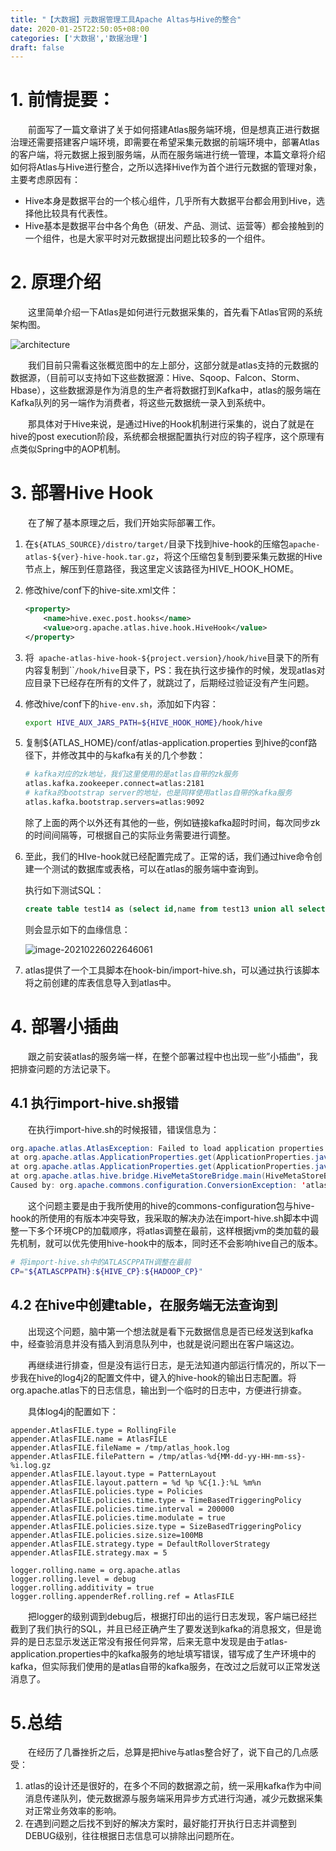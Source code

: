 ```yaml
---
title: "【大数据】元数据管理工具Apache Altas与Hive的整合"
date: 2020-01-25T22:50:05+08:00
categories: ['大数据','数据治理']
draft: false
---
```


# 1. 前情提要：

　　前面写了一篇文章讲了关于如何搭建Atlas服务端环境，但是想真正进行数据治理还需要搭建客户端环境，即需要在希望采集元数据的前端环境中，部署Atlas的客户端，将元数据上报到服务端，从而在服务端进行统一管理，本篇文章将介绍如何将Atlas与Hive进行整合，之所以选择Hive作为首个进行元数据的管理对象，主要考虑原因有：

- Hive本身是数据平台的一个核心组件，几乎所有大数据平台都会用到Hive，选择他比较具有代表性。
- Hive基本是数据平台中各个角色（研发、产品、测试、运营等）都会接触到的一个组件，也是大家平时对元数据提出问题比较多的一个组件。

# 2. 原理介绍

　　这里简单介绍一下Atlas是如何进行元数据采集的，首先看下Atlas官网的系统架构图。

![architecture](/img/2020/atlas_integrate_hive/architecture.png)

　　我们目前只需看这张概览图中的左上部分，这部分就是atlas支持的元数据的数据源，（目前可以支持如下这些数据源：Hive、Sqoop、Falcon、Storm、Hbase），这些数据源是作为消息的生产者将数据打到Kafka中，atlas的服务端在Kafka队列的另一端作为消费者，将这些元数据统一录入到系统中。

　　那具体对于Hive来说，是通过Hive的Hook机制进行采集的，说白了就是在hive的post execution阶段，系统都会根据配置执行对应的钩子程序，这个原理有点类似Spring中的AOP机制。



# 3. 部署Hive Hook

　　在了解了基本原理之后，我们开始实际部署工作。

1. 在`${ATLAS_SOURCE}/distro/target/`目录下找到hive-hook的压缩包`apache-atlas-${ver}-hive-hook.tar.gz`，将这个压缩包复制到要采集元数据的Hive节点上，解压到任意路径，我这里定义该路径为HIVE_HOOK_HOME。

2. 修改hive/conf下的hive-site.xml文件：

   ```xml
   <property>
       <name>hive.exec.post.hooks</name>
       <value>org.apache.atlas.hive.hook.HiveHook</value>
   </property>
   ```

3. 将` apache-atlas-hive-hook-${project.version}/hook/hive`目录下的所有内容复制到``<atlas package>`/hook/hive`目录下，PS：我在执行这步操作的时候，发现atlas对应目录下已经存在所有的文件了，就跳过了，后期经过验证没有产生问题。

4. 修改hive/conf下的`hive-env.sh`，添加如下内容：

   ```bash
   export HIVE_AUX_JARS_PATH=${HIVE_HOOK_HOME}/hook/hive
   ```

5. 复制${ATLAS_HOME}/conf/atlas-application.properties 到hive的conf路径下，并修改其中的与kafka有关的几个参数：

   ```bash
   # kafka对应的zk地址，我们这里使用的是atlas自带的zk服务
   atlas.kafka.zookeeper.connect=atlas:2181
   # kafka的bootstrap server的地址，也是同样使用atlas自带的kafka服务
   atlas.kafka.bootstrap.servers=atlas:9092
   ```

   除了上面的两个以外还有其他的一些，例如链接kafka超时时间，每次同步zk的时间间隔等，可根据自己的实际业务需要进行调整。

6. 至此，我们的HIve-hook就已经配置完成了。正常的话，我们通过hive命令创建一个测试的数据库或表格，可以在atlas的服务端中查询到。

   执行如下测试SQL：

   ```sql
   create table test14 as (select id,name from test13 union all select id,name from test12);
   ```

   则会显示如下的血缘信息：

   ![image-20210226022646061](/img/2020/atlas_integrate_hive/test_import.png)

7. atlas提供了一个工具脚本在hook-bin/import-hive.sh，可以通过执行该脚本将之前创建的库表信息导入到atlas中。



# 4. 部署小插曲

　　跟之前安装atlas的服务端一样，在整个部署过程中也出现一些”小插曲“，我把排查问题的方法记录下。

## 4.1 执行import-hive.sh报错

　　在执行import-hive.sh的时候报错，错误信息为：

```java
org.apache.atlas.AtlasException: Failed to load application properties
at org.apache.atlas.ApplicationProperties.get(ApplicationProperties.java:147)
at org.apache.atlas.ApplicationProperties.get(ApplicationProperties.java:100)
at org.apache.atlas.hive.bridge.HiveMetaStoreBridge.main(HiveMetaStoreBridge.java:123)
Caused by: org.apache.commons.configuration.ConversionException: 'atlas.graph.index.search.solr.wait-searcher' doesn't map to a List object: true, a java.lang.Boolean
```

　　这个问题主要是由于我所使用的hive的commons-configuration包与hive-hook的所使用的有版本冲突导致，我采取的解决办法在import-hive.sh脚本中调整一下多个环境CP的加载顺序，将atlas调整在最前，这样根据jvm的类加载的最先机制，就可以优先使用hive-hook中的版本，同时还不会影响hive自己的版本。

```bash
# 将import-hive.sh中的ATLASCPPATH调整在最前
CP="${ATLASCPPATH}:${HIVE_CP}:${HADOOP_CP}"
```



## 4.2 在hive中创建table，在服务端无法查询到

　　出现这个问题，脑中第一个想法就是看下元数据信息是否已经发送到kafka中，经查验消息并没有插入到消息队列中，也就是说问题出在客户端这边。

　　再继续进行排查，但是没有运行日志，是无法知道内部运行情况的，所以下一步我在hive的log4j2的配置文件中，键入的hive-hook的输出日志配置。将org.apache.atlas下的日志信息，输出到一个临时的日志中，方便进行排查。

　　具体log4j的配置如下：

```properties
appender.AtlasFILE.type = RollingFile
appender.AtlasFILE.name = AtlasFILE
appender.AtlasFILE.fileName = /tmp/atlas_hook.log
appender.AtlasFILE.filePattern = /tmp/atlas-%d{MM-dd-yy-HH-mm-ss}-%i.log.gz
appender.AtlasFILE.layout.type = PatternLayout
appender.AtlasFILE.layout.pattern = %d %p %C{1.}:%L %m%n
appender.AtlasFILE.policies.type = Policies
appender.AtlasFILE.policies.time.type = TimeBasedTriggeringPolicy
appender.AtlasFILE.policies.time.interval = 200000
appender.AtlasFILE.policies.time.modulate = true
appender.AtlasFILE.policies.size.type = SizeBasedTriggeringPolicy
appender.AtlasFILE.policies.size.size=100MB
appender.AtlasFILE.strategy.type = DefaultRolloverStrategy
appender.AtlasFILE.strategy.max = 5

logger.rolling.name = org.apache.atlas
logger.rolling.level = debug
logger.rolling.additivity = true
logger.rolling.appenderRef.rolling.ref = AtlasFILE
```

　　把logger的级别调到debug后，根据打印出的运行日志发现，客户端已经拦截到了我们执行的SQL，并且已经正确产生了要发送到kafka的消息报文，但是诡异的是日志显示发送正常没有报任何异常，后来无意中发现是由于atlas-application.properties中的kafka服务的地址填写错误，错写成了生产环境中的kafka，但实际我们使用的是atlas自带的kafka服务，在改过之后就可以正常发送消息了。

# 5.总结

　　在经历了几番挫折之后，总算是把hive与atlas整合好了，说下自己的几点感受：

1. atlas的设计还是很好的，在多个不同的数据源之前，统一采用kafka作为中间消息传递队列，使元数据源与服务端采用异步方式进行沟通，减少元数据采集对正常业务效率的影响。
2. 在遇到问题之后找不到好的解决方案时，最好能打开执行日志并调整到DEBUG级别，往往根据日志信息可以排除出问题所在。